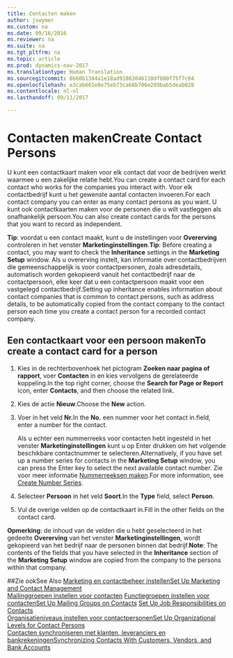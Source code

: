 ```yaml
---
title: Contacten maken
author: jswymer
ms.custom: na
ms.date: 09/16/2016
ms.reviewer: na
ms.suite: na
ms.tgt_pltfrm: na
ms.topic: article
ms.prod: dynamics-nav-2017
ms.translationtype: Human Translation
ms.sourcegitcommit: 6b60b1344a1e18ad91863046110df880f75f7c04
ms.openlocfilehash: e3cab661e0e75eb73ca68b706e289bab5deab028
ms.contentlocale: nl-nl
ms.lasthandoff: 09/11/2017

---
```

# <a name="create-contact-persons"></a><span data-ttu-id="8aeca-102">Contacten maken</span><span class="sxs-lookup"><span data-stu-id="8aeca-102">Create Contact Persons</span></span>
<span data-ttu-id="8aeca-103">U kunt een contactkaart maken voor elk contact dat voor de bedrijven werkt waarmee u een zakelijke relatie hebt.</span><span class="sxs-lookup"><span data-stu-id="8aeca-103">You can create a contact card for each contact who works for the companies you interact with.</span></span> <span data-ttu-id="8aeca-104">Voor elk contactbedrijf kunt u het gewenste aantal contacten invoeren.</span><span class="sxs-lookup"><span data-stu-id="8aeca-104">For each contact company you can enter as many contact persons as you want.</span></span> <span data-ttu-id="8aeca-105">U kunt ook contactkaarten maken voor de personen die u wilt vastleggen als onafhankelijk persoon.</span><span class="sxs-lookup"><span data-stu-id="8aeca-105">You can also create contact cards for the persons that you want to record as independent.</span></span>

<span data-ttu-id="8aeca-106">**Tip**: voordat u een contact maakt, kunt u de instellingen voor **Overerving** controleren in het venster **Marketinginstellingen**.</span><span class="sxs-lookup"><span data-stu-id="8aeca-106">**Tip**: Before creating a contact, you may want to check the **Inheritance** settings in the **Marketing Setup** window.</span></span> <span data-ttu-id="8aeca-107">Als u overerving instelt, kan informatie over contactbedrijven die gemeenschappelijk is voor contactpersonen, zoals adresdetails, automatisch worden gekopieerd vanuit het contactbedrijf naar de contactpersoon, elke keer dat u een contactpersoon maakt voor een vastgelegd contactbedrijf.</span><span class="sxs-lookup"><span data-stu-id="8aeca-107">Setting up inheritance enables information about contact companies that is common to contact persons, such as address details, to be automatically copied from the contact company to the contact person each time you create a contact person for a recorded contact company.</span></span>

## <a name="to-create-a-contact-card-for-a-person"></a><span data-ttu-id="8aeca-108">Een contactkaart voor een persoon maken</span><span class="sxs-lookup"><span data-stu-id="8aeca-108">To create a contact card for a person</span></span>
1. <span data-ttu-id="8aeca-109">Kies in de rechterbovenhoek het pictogram **Zoeken naar pagina of rapport**, voer **Contacten** in en kies vervolgens de gerelateerde koppeling.</span><span class="sxs-lookup"><span data-stu-id="8aeca-109">In the top right corner, choose the **Search for Page or Report** icon, enter **Contacts**, and then choose the related link.</span></span>
2. <span data-ttu-id="8aeca-110">Kies de actie **Nieuw**.</span><span class="sxs-lookup"><span data-stu-id="8aeca-110">Choose the **New** action.</span></span>
3. <span data-ttu-id="8aeca-111">Voer in het veld **Nr.**</span><span class="sxs-lookup"><span data-stu-id="8aeca-111">In the **No.**</span></span> <span data-ttu-id="8aeca-112">een nummer voor het contact in.</span><span class="sxs-lookup"><span data-stu-id="8aeca-112">field, enter a number for the contact.</span></span>

    <span data-ttu-id="8aeca-113">Als u echter een nummerreeks voor contacten hebt ingesteld in het venster **Marketinginstellingen** kunt u op Enter drukken om het volgende beschikbare contactnummer te selecteren.</span><span class="sxs-lookup"><span data-stu-id="8aeca-113">Alternatively, if you have set up a number series for contacts in the **Marketing Setup** window, you can press the Enter key to select the next available contact number.</span></span> <span data-ttu-id="8aeca-114">Zie voor meer informatie [Nummerreeksen maken](ui-create-number-series.md).</span><span class="sxs-lookup"><span data-stu-id="8aeca-114">For more information, see [Create Number Series](ui-create-number-series.md).</span></span>
4. <span data-ttu-id="8aeca-115">Selecteer **Persoon** in het veld **Soort**.</span><span class="sxs-lookup"><span data-stu-id="8aeca-115">In the **Type** field, select **Person**.</span></span>
5. <span data-ttu-id="8aeca-116">Vul de overige velden op de contactkaart in.</span><span class="sxs-lookup"><span data-stu-id="8aeca-116">Fill in the other fields on the contact card.</span></span>

<span data-ttu-id="8aeca-117">**Opmerking**: de inhoud van de velden die u hebt geselecteerd in het gedeelte **Overerving** van het venster **Marketinginstellingen**, wordt gekopieerd van het bedrijf naar de personen binnen dat bedrijf.</span><span class="sxs-lookup"><span data-stu-id="8aeca-117">**Note**: The contents of the fields that you have selected in the **Inheritance** section of the **Marketing Setup** window are copied from the company to the persons within that company.</span></span>

##<a name="see-also"></a><span data-ttu-id="8aeca-118">Zie ook</span><span class="sxs-lookup"><span data-stu-id="8aeca-118">See Also</span></span>
[<span data-ttu-id="8aeca-119">Marketing en contactbeheer instellen</span><span class="sxs-lookup"><span data-stu-id="8aeca-119">Set Up Marketing and Contact Management</span></span>](marketing-setup-marketing.md)  
<span data-ttu-id="8aeca-120">[Mailinggroepen instellen voor contacten](marketing-mailing-groups.md#assign-mailing-groups-to-a-contact)
[Functiegroepen instellen voor contacten](marketing-job-responsibilities.md)</span><span class="sxs-lookup"><span data-stu-id="8aeca-120">[Set Up Mailing Groups on Contacts](marketing-mailing-groups.md#assign-mailing-groups-to-a-contact)
[Set Up Job Responsibilities on Contacts](marketing-job-responsibilities.md)</span></span>  
[<span data-ttu-id="8aeca-121">Organisatieniveaus instellen voor contactpersonen</span><span class="sxs-lookup"><span data-stu-id="8aeca-121">Set Up Organizational Levels for Contact Persons</span></span>](marketing-organizational-levels.md)  
[<span data-ttu-id="8aeca-122">Contacten synchroniseren met klanten, leveranciers en bankrekeningen</span><span class="sxs-lookup"><span data-stu-id="8aeca-122">Synchronizing Contacts With Customers, Vendors, and Bank Accounts</span></span>](marketing-synchronize-contacts-customers-vendors-bank-accounts.md)  

